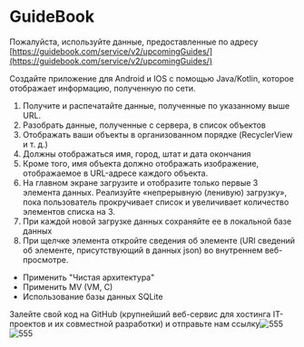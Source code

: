 # GuideBook
Пожалуйста, используйте данные, предоставленные по адресу [https://guidebook.com/service/v2/upcomingGuides/](https://guidebook.com/service/v2/upcomingGuides/)

Создайте приложение для Android и IOS с помощью Java/Kotlin, которое отображает информацию, полученную по сети.

1. Получите и распечатайте данные, полученные по указанному выше URL.
2. Разобрать данные, полученные с сервера, в список объектов
3. Отображать ваши объекты в организованном порядке (RecyclerView и т. д.)
4. Должны отображаться имя, город, штат и дата окончания
5. Кроме того, имя объекта должно отображать изображение, отображаемое в URL-адресе каждого объекта.
6. На главном экране загрузите и отобразите только первые 3 элемента данных. Реализуйте «непрерывную (ленивую) загрузку», пока пользователь прокручивает список и увеличивает количество элементов списка на 3.
7. При каждой новой загрузке данных сохраняйте ее в локальной базе данных
8. При щелчке элемента откройте сведения об элементе (URI сведений об элементе, присутствующий в данных json) во внутреннем веб-просмотре.
- Применить "Чистая архитектура"
- Применить MV (VM, C)
- Использование базы данных SQLite

Залейте свой код на GitHub (крупнейший веб-сервис для хостинга IT-проектов и их совместной разработки) и отправьте нам ссылку![555](https://user-images.githubusercontent.com/38154419/176922128-9869a8b0-1cf2-4e5a-84b6-bda7c54ecbaa.png)
![555](https://user-images.githubusercontent.com/38154419/176922164-cc0aea07-97a5-4b42-8742-61febcd30aae.png)
